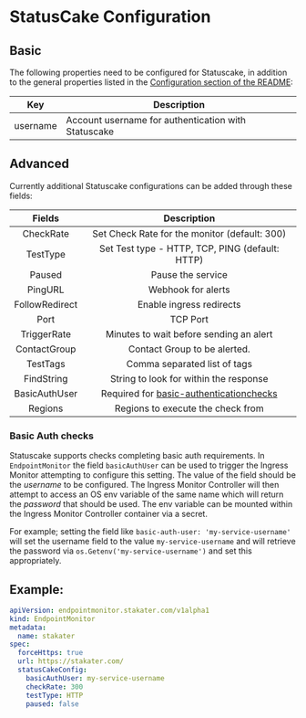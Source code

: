 # StatusCake Configuration

## Basic
The following properties need to be configured for Statuscake, in addition to the general properties listed
 in the [Configuration section of the README](../README.md#configuration):

| Key      | Description                                         |
|----------|-----------------------------------------------------|
| username | Account username for authentication with Statuscake |

## Advanced

Currently additional Statuscake configurations can be added through these fields:

|                        Fields                        |                    Description                   |
|:--------------------------------------------------------:|:------------------------------------------------:|
| CheckRate               | Set Check Rate for the monitor (default: 300)    |
| TestType                | Set Test type - HTTP, TCP, PING (default: HTTP)  |
| Paused                   | Pause the service                                |
| PingURL                 | Webhook for alerts                               |
| FollowRedirect          | Enable ingress redirects                         |
| Port                     | TCP Port                                         |
| TriggerRate             | Minutes to wait before sending an alert          |
| ContactGroup            | Contact Group to be alerted.                     |
| TestTags                | Comma separated list of tags                     |
| FindString              | String to look for within the response           |
| BasicAuthUser          | Required for [basic-authenticationchecks](#basic-auth-checks)  |
| Regions                 | Regions to execute the check from                |


### Basic Auth checks

Statuscake supports checks completing basic auth requirements. In `EndpointMonitor` the field `basicAuthUser` can be used to trigger the Ingress Monitor attempting to configure this setting. The value of the field should be the *username* to be configured. The Ingress Monitor Controller will then attempt to access an OS env variable of the same name which will return the *password* that should be used. The env variable can be mounted within the Ingress Monitor Controller container via a secret.

For example; setting the field like `basic-auth-user: 'my-service-username'` will set the username field to the value `my-service-username` and will retrieve the password via `os.Getenv('my-service-username')` and set this appropriately.

## Example:

```yaml
apiVersion: endpointmonitor.stakater.com/v1alpha1
kind: EndpointMonitor
metadata:
  name: stakater
spec:
  forceHttps: true
  url: https://stakater.com/
  statusCakeConfig:
    basicAuthUser: my-service-username
    checkRate: 300
    testType: HTTP
    paused: false
```

